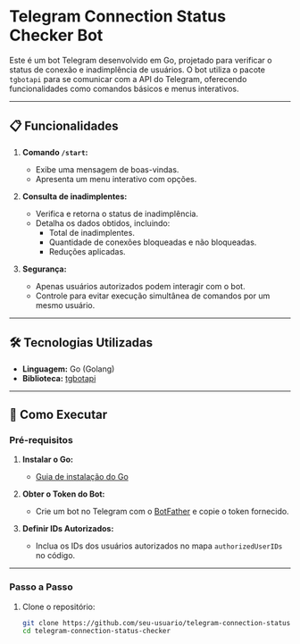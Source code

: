 # Telegram Connection Status Checker Bot

Este é um bot Telegram desenvolvido em Go, projetado para verificar o status de conexão e inadimplência de usuários. O bot utiliza o pacote `tgbotapi` para se comunicar com a API do Telegram, oferecendo funcionalidades como comandos básicos e menus interativos.

---

## 📋 Funcionalidades

1. **Comando `/start`:** 
   - Exibe uma mensagem de boas-vindas.
   - Apresenta um menu interativo com opções.

2. **Consulta de inadimplentes:**
   - Verifica e retorna o status de inadimplência.
   - Detalha os dados obtidos, incluindo:
     - Total de inadimplentes.
     - Quantidade de conexões bloqueadas e não bloqueadas.
     - Reduções aplicadas.

3. **Segurança:**
   - Apenas usuários autorizados podem interagir com o bot.
   - Controle para evitar execução simultânea de comandos por um mesmo usuário.

---

## 🛠️ Tecnologias Utilizadas

- **Linguagem:** Go (Golang)
- **Biblioteca:** [tgbotapi](https://github.com/go-telegram-bot-api/telegram-bot-api)

---

## 🚀 Como Executar

### Pré-requisitos

1. **Instalar o Go:**
   - [Guia de instalação do Go](https://golang.org/doc/install)

2. **Obter o Token do Bot:**
   - Crie um bot no Telegram com o [BotFather](https://core.telegram.org/bots#botfather) e copie o token fornecido.

3. **Definir IDs Autorizados:**
   - Inclua os IDs dos usuários autorizados no mapa `authorizedUserIDs` no código.

---

### Passo a Passo

1. Clone o repositório:
   ```bash
   git clone https://github.com/seu-usuario/telegram-connection-status-checker.git
   cd telegram-connection-status-checker
